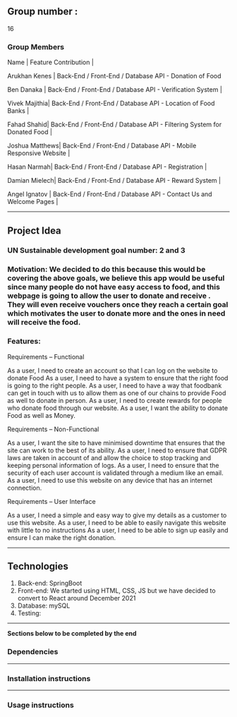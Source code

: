## Group number : 
16

### Group Members

Name | Feature Contribution |

Arukhan Kenes |  Back-End / Front-End / Database API - Donation of Food

Ben Danaka |  Back-End / Front-End / Database API - Verification System |

Vivek Majithia|  Back-End / Front-End / Database API - Location of Food Banks |

Fahad Shahid|  Back-End / Front-End / Database API - Filtering System for Donated Food |

Joshua Matthews|  Back-End / Front-End / Database API - Mobile Responsive Website |

Hasan Narmah|  Back-End / Front-End / Database API - Registration |

Damian Mielech|  Back-End / Front-End / Database API - Reward System |

Angel Ignatov |  Back-End / Front-End / Database API - Contact Us and Welcome Pages |

---

## Project Idea

### UN Sustainable development goal number: 2 and 3

### Motivation: We decided to do this because this would be covering the above goals, we believe this app would be useful since many people do not have easy access to food, and this webpage is going to allow the user to donate and receive . They will even receive vouchers once they reach a certain goal which motivates the user to donate more and the ones in need will receive the food.

### Features:
Requirements – Functional

As a user, I need to create an account so that I can log on the website to donate Food
As a user, I need to have a system to ensure that the right food is going to the right people.
As a user, I need to have a way that foodbank can get in touch with us to allow them as one of our chains to provide Food as well to donate in person.
As a user, I need to create rewards for people who donate food through our website. 
As a user, I want the ability to donate Food as well as Money.

Requirements – Non-Functional

As a user, I want the site to have minimised downtime that ensures that the site can work to the best of its ability. 
As a user, I need to ensure that GDPR laws are taken in account of and allow the choice to stop tracking and keeping personal information of logs. 
As a user, I need to ensure that the security of each user account is validated through a medium like an email.
As a user, I need to use this website on any device that has an internet connection. 

Requirements – User Interface 

As a user, I need a simple and easy way to give my details as a customer to use this website.
As a user, I need to be able to easily navigate this website with little to no instructions
As a user, I need to be able to sign up easily and ensure I can make the right donation.

---

## Technologies

1. Back-end: SpringBoot
2. Front-end: We started using HTML, CSS, JS but we have decided to convert to React around December 2021
3. Database: mySQL
4. Testing:

---

****Sections below to be completed by the end****

### Dependencies

---

### Installation instructions

---

### Usage instructions 
